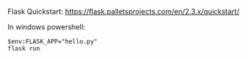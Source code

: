 
Flask Quickstart: https://flask.palletsprojects.com/en/2.3.x/quickstart/

In windows powershell:
```
$env:FLASK_APP="hello.py"
flask run
```
